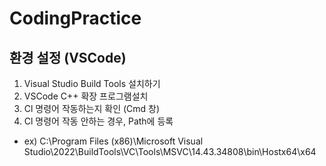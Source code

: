 # CodingPractice
## 환경 설정 (VSCode)
1. Visual Studio Build Tools 설치하기
2. VSCode C++ 확장 프로그램설치
3. Cl 명령어 작동하는지 확인 (Cmd 창)
4. Cl 명령어 작동 안하는 경우, Path에 등록
- ex) C:\Program Files (x86)\Microsoft Visual Studio\2022\BuildTools\VC\Tools\MSVC\14.43.34808\bin\Hostx64\x64